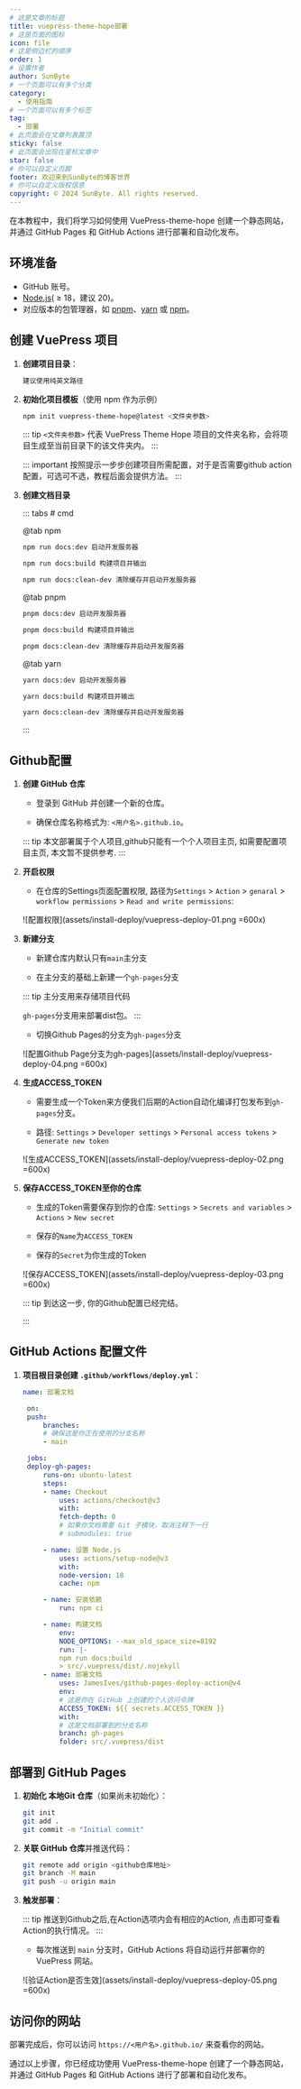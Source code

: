 ```yaml
---
# 这是文章的标题
title: vuepress-theme-hope部署
# 这是页面的图标
icon: file
# 这是侧边栏的顺序
order: 1
# 设置作者
author: SunByte
# 一个页面可以有多个分类
category:
  - 使用指南
# 一个页面可以有多个标签
tag:
  - 部署
# 此页面会在文章列表置顶
sticky: false
# 此页面会出现在星标文章中
star: false
# 你可以自定义页脚
footer: 欢迎来到SunByte的博客世界
# 你可以自定义版权信息
copyright: © 2024 SunByte. All rights reserved.
---
```


在本教程中，我们将学习如何使用 VuePress-theme-hope 创建一个静态网站，并通过 GitHub Pages 和 GitHub Actions 进行部署和自动化发布。

<!-- more -->

## 环境准备

- GitHub 账号。
- [Node.js](https://nodejs.org/)( ≥ 18，建议 20)。
- 对应版本的包管理器，如 [pnpm](https://pnpm.io/)、[yarn](https://yarnpkg.com/) 或 [npm](https://www.npmjs.com/)。

## 创建 VuePress 项目

1. **创建项目目录**：

   ```bash
   建议使用纯英文路径
   ```

2. **初始化项目模板**（使用 npm 作为示例）

   ```bash
   npm init vuepress-theme-hope@latest <文件夹参数>
   ```
    ::: tip
    `<文件夹参数>` 代表 VuePress Theme Hope 项目的文件夹名称，会将项目生成至当前目录下的该文件夹内。
    :::

    ::: important
    按照提示一步步创建项目所需配置，对于是否需要github action配置，可选可不选，教程后面会提供方法。
    :::

3. **创建文档目录**

   ::: tabs # cmd

    @tab npm
    ```bash
    npm run docs:dev 启动开发服务器

    npm run docs:build 构建项目并输出

    npm run docs:clean-dev 清除缓存并启动开发服务器
    ```

    @tab pnpm
    ```bash
    pnpm docs:dev 启动开发服务器

    pnpm docs:build 构建项目并输出

    pnpm docs:clean-dev 清除缓存并启动开发服务器
    ```
    @tab yarn
    ```bash
    yarn docs:dev 启动开发服务器

    yarn docs:build 构建项目并输出

    yarn docs:clean-dev 清除缓存并启动开发服务器
    ```
    :::

## Github配置

1. **创建 GitHub 仓库**

    - 登录到 GitHub 并创建一个新的仓库。

    - 确保仓库名称格式为: `<用户名>.github.io`。

    ::: tip
    本文部署属于个人项目,github只能有一个个人项目主页, 如需要配置项目主页, 本文暂不提供参考.
    :::

2. **开启权限**

    - 在仓库的Settings页面配置权限, 路径为`Settings` > `Action` > `genaral` > `workflow permissions` > `Read and write permissions`:

    
    ![配置权限](assets/install-deploy/vuepress-deploy-01.png =600x)

3. **新建分支**

    - 新建仓库内默认只有`main`主分支

    - 在主分支的基础上新建一个`gh-pages`分支

    ::: tip
    主分支用来存储项目代码

    `gh-pages`分支用来部署dist包。
    :::

    - 切换Github Pages的分支为`gh-pages`分支

    ![配置Github Page分支为gh-pages](assets/install-deploy/vuepress-deploy-04.png =600x)



4. **生成ACCESS_TOKEN**

    - 需要生成一个Token来方便我们后期的Action自动化编译打包发布到`gh-pages`分支。

    - 路径: `Settings` > `Developer settings` > `Personal access tokens` > `Generate new token`

    ![生成ACCESS_TOKEN](assets/install-deploy/vuepress-deploy-02.png =600x)

5. **保存ACCESS_TOKEN至你的仓库**

    - 生成的Token需要保存到你的仓库: `Settings` > `Secrets and variables` > `Actions` > `New secret`

    - 保存的`Name`为`ACCESS_TOKEN`

    - 保存的`Secret`为你生成的Token

    ![保存ACCESS_TOKEN](assets/install-deploy/vuepress-deploy-03.png =600x)

    ::: tip
    到达这一步, 你的Github配置已经完结。

    :::

## GitHub Actions 配置文件

1. **项目根目录创建 `.github/workflows/deploy.yml`**：
   ```yaml
   name: 部署文档

    on:
    push:
        branches:
        # 确保这是你正在使用的分支名称
        - main

    jobs:
    deploy-gh-pages:
        runs-on: ubuntu-latest
        steps:
        - name: Checkout
            uses: actions/checkout@v3
            with:
            fetch-depth: 0
            # 如果你文档需要 Git 子模块，取消注释下一行
            # submodules: true

        - name: 设置 Node.js
            uses: actions/setup-node@v3
            with:
            node-version: 18
            cache: npm

        - name: 安装依赖
            run: npm ci

        - name: 构建文档
            env:
            NODE_OPTIONS: --max_old_space_size=8192
            run: |-
            npm run docs:build
            > src/.vuepress/dist/.nojekyll
        - name: 部署文档
            uses: JamesIves/github-pages-deploy-action@v4
            env:
            # 这是你在 GitHub 上创建的个人访问令牌
            ACCESS_TOKEN: ${{ secrets.ACCESS_TOKEN }}
            with:
            # 这是文档部署到的分支名称
            branch: gh-pages
            folder: src/.vuepress/dist
   ```

## 部署到 GitHub Pages

1. **初始化 本地Git 仓库**（如果尚未初始化）：
   ```bash
   git init
   git add .
   git commit -m "Initial commit"
   ```

2. **关联 GitHub 仓库**并推送代码：
   ```bash
   git remote add origin <github仓库地址>
   git branch -M main
   git push -u origin main
   ```

3. **触发部署**：

    ::: tip
    推送到Github之后,在Action选项内会有相应的Action, 点击即可查看Action的执行情况。
    :::

   - 每次推送到 `main` 分支时，GitHub Actions 将自动运行并部署你的 VuePress 网站。

   ![验证Action是否生效](assets/install-deploy/vuepress-deploy-05.png =600x)

## 访问你的网站

部署完成后，你可以访问 `https://<用户名>.github.io/` 来查看你的网站。

通过以上步骤，你已经成功使用 VuePress-theme-hope 创建了一个静态网站，并通过 GitHub Pages 和 GitHub Actions 进行了部署和自动化发布。
